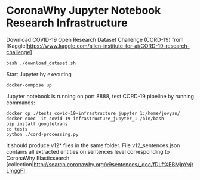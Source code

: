 # CoronaWhy Jupyter Notebook Research Infrastructure
Download COVID-19 Open Research Dataset Challenge (CORD-19) from [Kaggle|https://www.kaggle.com/allen-institute-for-ai/CORD-19-research-challenge]
```
bash ./download_dataset.sh
```
Start Jupyter by executing
```
docker-compose up
```
Jupyter notebook is running on port 8888, test CORD-19 pipeline by running commands:
```
docker cp ./tests covid-19-infrastructure_jupyter_1:/home/jovyan/
docker exec -it covid-19-infrastructure_jupyter_1 /bin/bash
pip install googletrans
cd tests
python ./cord-processing.py
```
It should produce v12* files in the same folder. File v12_sentences.json contains all extracted entities on sentences level corresponding to CoronaWhy Elasticsearch [collection|http://search.coronawhy.org/v9sentences/_doc/fDLftXEBMjpYvjrLmggF].
